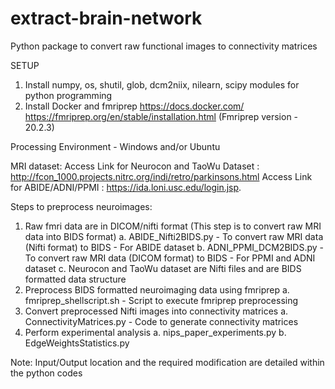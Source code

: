 # extract-brain-network
Python package to convert raw functional images to connectivity matrices

SETUP 
1. Install numpy, os, shutil, glob, dcm2niix, nilearn, scipy modules for python programming
2. Install Docker and fmriprep 
	https://docs.docker.com/
	https://fmriprep.org/en/stable/installation.html (Fmriprep version - 20.2.3)

Processing Environment - Windows and/or Ubuntu

MRI dataset:
Access Link for Neurocon and TaoWu Dataset : http://fcon_1000.projects.nitrc.org/indi/retro/parkinsons.html
Access Link for ABIDE/ADNI/PPMI : https://ida.loni.usc.edu/login.jsp. 

Steps to preprocess neuroimages:
1. Raw fmri data are in DICOM/nifti format (This step is to convert raw MRI data into BIDS format)
	a. ABIDE_Nifti2BIDS.py - To convert raw MRI data (Nifti format) to BIDS - For ABIDE dataset
	b. ADNI_PPMI_DCM2BIDS.py - To convert raw MRI data (DICOM format) to BIDS - For PPMI and ADNI dataset
	c. Neurocon and TaoWu dataset are Nifti files and are BIDS formatted data structure
2. Preprocess BIDS formatted neuroimaging data using fmriprep
	a. fmriprep_shellscript.sh - Script to execute fmriprep preprocessing
3. Convert preprocessed Nifti images into connectivity matrices
	a. ConnectivityMatrices.py - Code to generate connectivity matrices
4. Perform experimental analysis 
	a. nips_paper_experiments.py
	b. EdgeWeightsStatistics.py

Note: Input/Output location and the required modification are detailed within the python codes



